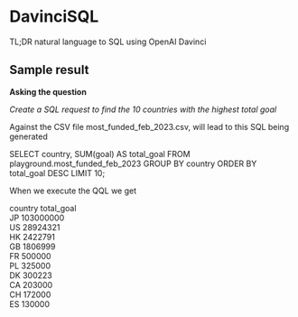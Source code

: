# DavinciSQL

TL;DR natural language to SQL using OpenAI Davinci  

## Sample result

**Asking the question**  

*Create a SQL request to find the  10 countries with the highest total goal*

Against the CSV file most_funded_feb_2023.csv, will lead to this SQL being generated

SELECT country, SUM(goal) AS total_goal
FROM playground.most_funded_feb_2023
GROUP BY country
ORDER BY total_goal DESC
LIMIT 10;

When we execute the QQL we get 

country			total_goal			
JP			103000000			
US			28924321			
HK			2422791			
GB			1806999			
FR			500000			
PL			325000			
DK			300223			
CA			203000			
CH			172000			
ES			130000			

